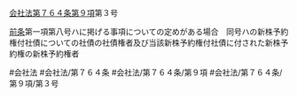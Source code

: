 [会社法第７６４条第９項](会社法＿＿＿＿第７６４条第９項)第３号

[前条](会社法＿＿＿＿第７６３条第１項)第一項第八号ハに掲げる事項についての定めがある場合　同号ハの新株予約権付社債についての社債の社債権者及び当該新株予約権付社債に付された新株予約権の新株予約権者


#会社法
#会社法/第７６４条
#会社法/第７６４条/第９項
#会社法/第７６４条/第９項/第３号

